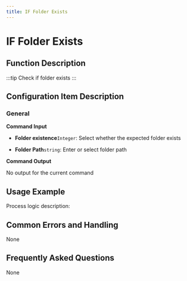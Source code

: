 ```yaml
---
title: IF Folder Exists
---
```


# IF Folder Exists

## Function Description

:::tip 
Check if folder exists
:::

## Configuration Item Description

### General

**Command Input**

- **Folder existence**`Integer`: Select whether the expected folder exists

- **Folder Path**`string`: Enter or select folder path


**Command Output**

No output for the current command

## Usage Example

Process logic description:

## Common Errors and Handling

None

## Frequently Asked Questions

None


